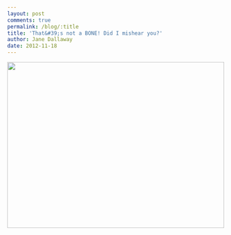 ```yaml
---
layout: post
comments: true
permalink: /blog/:title
title: 'That&#39;s not a BONE! Did I mishear you?'
author: Jane Dallaway
date: 2012-11-18
---
```


<div><a href="//static.skitters.dallaway.com/Dphoto.JPG"><img width="500" src="//static.skitters.dallaway.com/Dphoto.JPG.500.JPG" height="382"></a></div>


 
    
